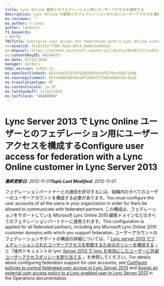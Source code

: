 ```yaml
---
title: Lync Online 顧客とのフェデレーション用にユーザーアクセスを構成する
description: Lync Online の顧客とのフェデレーションのためにユーザーアクセスを構成します。
ms.reviewer: ''
ms.author: v-lanac
author: lanachin
f1.keywords:
- NOCSH
TOCTitle: Configure user access for federation with a Lync Online customer
ms:assetid: 72cb1153-73b6-4da2-b5c3-de6e7aa642a5
ms:mtpsurl: https://technet.microsoft.com/en-us/library/Hh202177(v=OCS.15)
ms:contentKeyID: 48184473
ms.date: 07/23/2014
manager: serdars
mtps_version: v=OCS.15
ms.openlocfilehash: 663cdeb1576f07e2650453afdf52f0c43507a100
ms.sourcegitcommit: 36fee89bb887bea4f18b19f17a8c69daf5bc423d
ms.translationtype: MT
ms.contentlocale: ja-JP
ms.lasthandoff: 11/24/2020
ms.locfileid: "49400064"
---
```

# <a name="configure-user-access-for-federation-with-a-lync-online-customer-in-lync-server-2013"></a><span data-ttu-id="a1421-103">Lync Server 2013 で Lync Online ユーザーとのフェデレーション用にユーザーアクセスを構成する</span><span class="sxs-lookup"><span data-stu-id="a1421-103">Configure user access for federation with a Lync Online customer in Lync Server 2013</span></span>

<div data-xmlns="http://www.w3.org/1999/xhtml">

<div class="topic" data-xmlns="http://www.w3.org/1999/xhtml" data-msxsl="urn:schemas-microsoft-com:xslt" data-cs="https://msdn.microsoft.com/">

<div data-asp="https://msdn2.microsoft.com/asp">



</div>

<div id="mainSection">

<div id="mainBody"><span data-ttu-id="a1421-104">

<span> </span></span><span class="sxs-lookup"><span data-stu-id="a1421-104">

<span> </span></span></span>

<span data-ttu-id="a1421-105">_**最終更新日:** 2012-11-01_</span><span class="sxs-lookup"><span data-stu-id="a1421-105">_**Topic Last Modified:** 2012-11-01_</span></span>

<span data-ttu-id="a1421-106">フェデレーションパートナーとの通信を許可するには、組織内のすべてのユーザーのユーザーアカウントを構成する必要があります。</span><span class="sxs-lookup"><span data-stu-id="a1421-106">You must configure the user accounts of all the users in your organization in order for them be allowed to communicate with federated partners.</span></span> <span data-ttu-id="a1421-107">この構成は、フェデレーションをサポートしている Microsoft Lync Online 2010 顧客ドメインなどのすべてのフェデレーションパートナーに適用されます。</span><span class="sxs-lookup"><span data-stu-id="a1421-107">This configuration is applied for all federated partners, including any Microsoft Lync Online 2010 customer domains with which you support federation.</span></span> <span data-ttu-id="a1421-108">ユーザーアカウントのフェデレーションサポートの構成の詳細については、「 [Lync server 2013 でフェデレーションされたユーザーアクセスを制御するためのポリシーを構成する](lync-server-2013-configure-policies-to-control-federated-user-access.md) 」と「操作ドキュメントの lync [Server 2013 で lync を有効にしたユーザーに外部ユーザーアクセスポリシーを割り当てる](lync-server-2013-assign-an-external-user-access-policy-to-a-lync-enabled-user.md) 」を参照してください。</span><span class="sxs-lookup"><span data-stu-id="a1421-108">For details about configuring federation support for user accounts, see [Configure policies to control federated user access in Lync Server 2013](lync-server-2013-configure-policies-to-control-federated-user-access.md) and [Assign an external user access policy to a Lync enabled user in Lync Server 2013](lync-server-2013-assign-an-external-user-access-policy-to-a-lync-enabled-user.md) in the Operations documentation.</span></span>

<span data-ttu-id="a1421-109"></div>

<span> </span>

</div>

</div>

</span><span class="sxs-lookup"><span data-stu-id="a1421-109"></div>

<span> </span>

</div>

</div>

</span></span></div>

